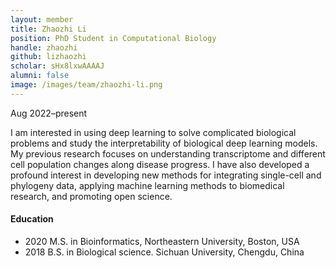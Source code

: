 ```yaml
---
layout: member
title: Zhaozhi Li
position: PhD Student in Computational Biology
handle: zhaozhi
github: lizhaozhi
scholar: sHx8lxwAAAAJ
alumni: false
image: /images/team/zhaozhi-li.png
---
```

Aug 2022–present

I am interested in using deep learning to solve complicated biological problems and study the interpretability of biological deep learning models.  My previous research focuses on understanding transcriptome and different cell population changes along disease progress. I have also developed a profound interest in developing new methods for integrating single-cell and phylogeny data, applying machine learning methods to biomedical research, and promoting open science. 

#### Education 
* 2020 M.S. in Bioinformatics, Northeastern University, Boston, USA
* 2018 B.S. in Biological science. Sichuan University, Chengdu, China
